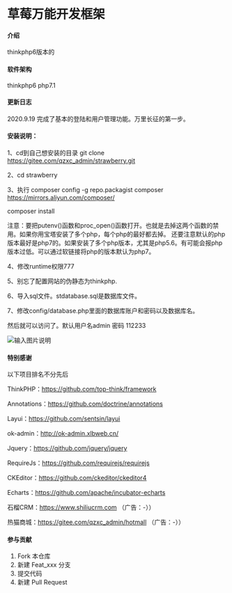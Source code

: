 # 草莓万能开发框架

#### 介绍
thinkphp6版本的

#### 软件架构
thinkphp6 php7.1

#### 更新日志
2020.9.19 完成了基本的登陆和用户管理功能。万里长征的第一步。

#### 安装说明：

1、cd到自己想安装的目录 git clone https://gitee.com/qzxc_admin/strawberry.git

2、cd strawberry

3、执行
composer config -g repo.packagist composer https://mirrors.aliyun.com/composer/

composer install

注意：要把putenv()函数和proc_open()函数打开。也就是去掉这两个函数的禁用。如果你用宝塔安装了多个php，每个php的最好都去掉。
还要注意默认的php版本最好是php7的。如果安装了多个php版本，尤其是php5.6。有可能会报php版本过低。可以通过软链接将php的版本默认为php7。

4、修改runtime权限777

5、别忘了配置网站的伪静态为thinkphp.

6、导入sql文件。stdatabase.sql是数据库文件。

7、修改config/database.php里面的数据库账户和密码以及数据库名。


然后就可以访问了。默认用户名admin 密码 112233

![输入图片说明](https://images.gitee.com/uploads/images/2020/0919/214104_d0ae3f6b_1405153.png "屏幕截图.png")

####  特别感谢

以下项目排名不分先后

ThinkPHP：https://github.com/top-think/framework

Annotations：https://github.com/doctrine/annotations

Layui：https://github.com/sentsin/layui

ok-admin：http://ok-admin.xlbweb.cn/

Jquery：https://github.com/jquery/jquery

RequireJs：https://github.com/requirejs/requirejs

CKEditor：https://github.com/ckeditor/ckeditor4

Echarts：https://github.com/apache/incubator-echarts

石榴CRM：https://www.shiliucrm.com （广告：-））

热猫商城：https://gitee.com/qzxc_admin/hotmall （广告：-））


#### 参与贡献

1.  Fork 本仓库
2.  新建 Feat_xxx 分支
3.  提交代码
4.  新建 Pull Request